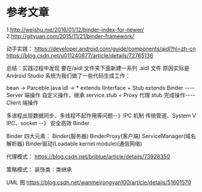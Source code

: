 # 参考文章
1.http://weishu.me/2016/01/12/binder-index-for-newer/
2.http://gityuan.com/2015/11/21/binder-framework/



动手实践：
https://developer.android.com/guide/components/aidl?hl=zh-cn
https://blog.csdn.net/u011240877/article/details/72765136

总结：实践过程中发现 要在/aidl 文件夹下面新建一系列 .aidl 文件
原因实际是 Android Studio 系统为我们做了一些代码生成工作：

bean -> Parceble.java
idl -> * extends IInterface
       + Stub extends Binder ---- Server 端操作  自定义操作，继承 service.stub
         + Proxy 代理 stub 完成操作---- Client 端操作



多进程出现数据同步、多线程不起作用等问题--》IPC 机制
传统管道、System V IPC、socket --》 安全高效 Binder

Binder 四大元素：
Binder(服务器)
BinderProxy(客户端)
ServiceManager(域名解析器)
Binder驱动(Loadable kernel module)(通信网络)










代理模式：
https://blog.csdn.net/briblue/article/details/73928350

策略模式：
装饰类：类继承

UML 图
https://blog.csdn.net/wanmeirongyan100/article/details/51601570




